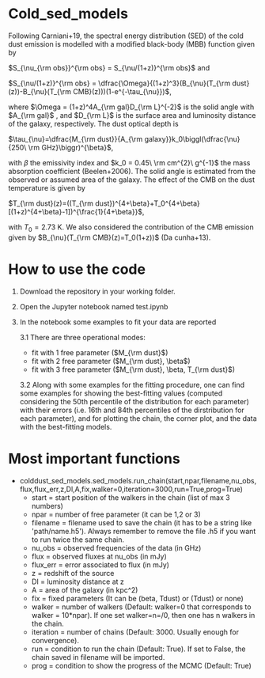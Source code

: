 # Cold_sed_models

Following Carniani+19, the spectral energy distribution (SED) of the cold dust emission is modelled with a modified black-body (MBB) function given by
 
$S_{\nu_{\rm obs}}^{\rm obs} = S_{\nu/(1+z)}^{\rm obs}$  and 

$S_{\nu/(1+z)}^{\rm obs} = \dfrac{\Omega}{(1+z)^3}(B_{\nu}(T_{\rm dust}(z))-B_{\nu}(T_{\rm CMB}(z)))(1-e^{-\tau_{\nu}})$, 

where $\Omega = (1+z)^4A_{\rm gal}D_{\rm L}^{-2}$ is the solid angle with $A_{\rm gal}$ , and $D_{\rm L}$ is the surface area and luminosity distance of the galaxy, respectively. The dust optical depth is

$\tau_{\nu}=\dfrac{M_{\rm dust}}{A_{\rm galaxy}}k_0\biggl(\dfrac{\nu}{250\ \rm GHz}\biggr)^{\beta}$,

with $\beta$ the emissivity index and $k_0 = 0.45\  \rm cm^{2}\ g^{-1}$ the mass absorption coefficient (Beelen+2006). The solid angle is estimated from the observed or assumed area of the galaxy. The effect of the CMB on the dust temperature is given by

$T_{\rm dust}(z)=((T_{\rm dust})^{4+\beta}+T_0^{4+\beta}[(1+z)^{4+\beta}-1])^{\frac{1}{4+\beta}}$,

with $T_0 = 2.73$ K.
We also considered the contribution of the CMB emission given by $B_{\nu}(T_{\rm CMB}(z)=T_0(1+z))$ (Da cunha+13).

# How to use the code

1. Download the repository in your working folder.
2. Open the Jupyter notebook named test.ipynb
3. In the notebook some examples to fit your data are reported
   
   3.1 There are three operational modes:
   - fit with 1 free parameter ($M_{\rm dust}$)
   - fit with 2 free parameter ($M_{\rm dust}, \beta$)
   - fit with 3 free parameter ($M_{\rm dust}, \beta, T_{\rm dust}$)
     
   3.2 Along with some examples for the fitting procedure, one can find some examples for showing the best-fitting values (computed considering the 50th percentile of the distribution for each parameter) with their errors (i.e. 16th and 84th percentiles of the dirstribution for each parameter), and for plotting the chain, the corner plot, and the data with the best-fitting models.

# Most important functions

- colddust_sed_models.sed_models.run_chain(start,npar,filename,nu_obs,flux,flux_err,z,Dl,A,fix,walker=0,iteration=3000,run=True,prog=True)
  - start = start position of the walkers in the chain (list of max 3 numbers)
  - npar = number of free parameter (it can be 1,2 or 3)
  - filename = filename used to save the chain (it has to be a string like 'path/name.h5'). Always remember to remove the file .h5 if you want to run twice the same chain.
  - nu_obs = observed frequencies of the data (in GHz)
  - flux = observed fluxes at nu_obs (in mJy)
  - flux_err = error associated to flux (in mJy)
  - z = redshift of the source
  - Dl = luminosity distance at z
  - A = area of the galaxy (in kpc^2)
  - fix = fixed parameters (It can be (beta, Tdust) or (Tdust) or none)
  - walker = number of walkers (Default: walker=0 that corresponds to walker = 10*npar). If one set walker=n=/0, then one has n walkers in the chain.
  - iteration = number of chains (Default: 3000. Usually enough for convergence).
  - run = condition to run the chain (Default: True). If set to False, the chain saved in filename will be imported.
  - prog = condition to show the progress of the MCMC (Default: True)
    

